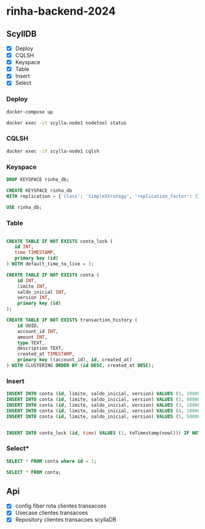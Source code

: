 # rinha-backend-2024


## ScyllDB

- [x] Deploy
- [x] CQLSH
- [X] Keyspace
- [X] Table
- [X] Insert
- [X] Select

### Deploy

```bash
docker-compose up

docker exec -it scylla-node1 nodetool status
```

### CQLSH

```bash
docker exec -it scylla-node1 cqlsh
```

### Keyspace

```sql
DROP KEYSPACE rinha_db;

CREATE KEYSPACE rinha_db
WITH replication = {'class': 'SimpleStrategy', 'replication_factor': 3};
       
USE rinha_db;
```
### Table

```sql

CREATE TABLE IF NOT EXISTS conta_lock (
   id INT,
   time TIMESTAMP,
   primary key (id)
) WITH default_time_to_live = 3;

CREATE TABLE IF NOT EXISTS conta (
    id INT,
    limite INT,
    saldo_inicial INT,
    version INT,
    primary key (id)                   
);

CREATE TABLE IF NOT EXISTS transaction_history (
    id UUID,
    account_id INT,
    amount INT,
    type TEXT,
    description TEXT,
    created_at TIMESTAMP,
    primary key ((account_id), id, created_at)
) WITH CLUSTERING ORDER BY (id DESC, created_at DESC);

```

### Insert

```sql
INSERT INTO conta (id, limite, saldo_inicial, version) VALUES (1, 100000, 0, 1);
INSERT INTO conta (id, limite, saldo_inicial, version) VALUES (2, 80000, 0, 1);
INSERT INTO conta (id, limite, saldo_inicial, version) VALUES (3, 1000000, 0, 1);
INSERT INTO conta (id, limite, saldo_inicial, version) VALUES (4, 10000000, 0, 1);
INSERT INTO conta (id, limite, saldo_inicial, version) VALUES (5, 500000, 0, 1);


INSERT INTO conta_lock (id, time) VALUES (1, toTimestamp(now())) IF NOT EXISTS; 
```

### Select*

```sql
SELECT * FROM conta where id = 1;

SELECT * FROM conta;
```


## Api

- [x] config fiber rota clientes transacoes 
- [x] Usecase clientes transacoes 
- [x] Repository clientes transacoes scyllaDB
